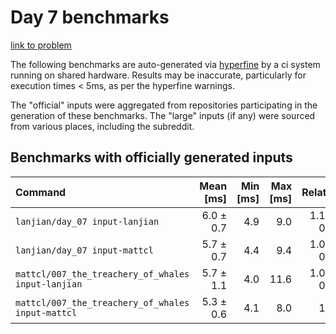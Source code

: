 # Day 7 benchmarks

[link to problem](http://adventofcode.com/2021/day/7)

The following benchmarks are auto-generated via [hyperfine](https://github.com/sharkdp/hyperfine) by a ci system running on shared hardware. Results may be inaccurate, particularly for execution times < 5ms, as per the hyperfine warnings.

The "official" inputs were aggregated from repositories participating in the generation of these benchmarks. The "large" inputs (if any) were sourced from various places, including the subreddit.

## Benchmarks with officially generated inputs
| Command | Mean [ms] | Min [ms] | Max [ms] | Relative |
|:---|---:|---:|---:|---:|
| `lanjian/day_07 input-lanjian` | 6.0 ± 0.7 | 4.9 | 9.0 | 1.12 ± 0.18 |
| `lanjian/day_07 input-mattcl` | 5.7 ± 0.7 | 4.4 | 9.4 | 1.08 ± 0.17 |
| `mattcl/007_the_treachery_of_whales input-lanjian` | 5.7 ± 1.1 | 4.0 | 11.6 | 1.08 ± 0.24 |
| `mattcl/007_the_treachery_of_whales input-mattcl` | 5.3 ± 0.6 | 4.1 | 8.0 | 1.00 |
